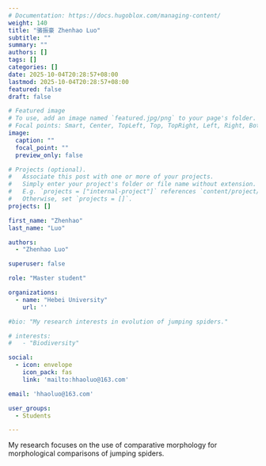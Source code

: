 ```yaml
---
# Documentation: https://docs.hugoblox.com/managing-content/
weight: 140
title: "骆振豪 Zhenhao Luo"
subtitle: ""
summary: ""
authors: []
tags: []
categories: []
date: 2025-10-04T20:28:57+08:00
lastmod: 2025-10-04T20:28:57+08:00
featured: false
draft: false

# Featured image
# To use, add an image named `featured.jpg/png` to your page's folder.
# Focal points: Smart, Center, TopLeft, Top, TopRight, Left, Right, BottomLeft, Bottom, BottomRight.
image:
  caption: ""
  focal_point: ""
  preview_only: false

# Projects (optional).
#   Associate this post with one or more of your projects.
#   Simply enter your project's folder or file name without extension.
#   E.g. `projects = ["internal-project"]` references `content/project/deep-learning/index.md`.
#   Otherwise, set `projects = []`.
projects: []

first_name: "Zhenhao"
last_name: "Luo"

authors:
  - "Zhenhao Luo"

superuser: false

role: "Master student"

organizations:
  - name: "Hebei University"
    url: ''

#bio: "My research interests in evolution of jumping spiders."

# interests:
#   - "Biodiversity"

social:
  - icon: envelope
    icon_pack: fas
    link: 'mailto:hhaoluo@163.com'

email: 'hhaoluo@163.com'

user_groups:
  - Students

---
```


My research focuses on the use of comparative morphology for morphological comparisons of jumping spiders.
